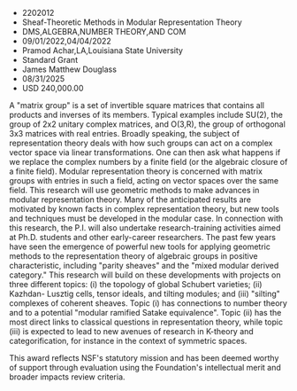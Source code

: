 
* 2202012
* Sheaf-Theoretic Methods in Modular Representation Theory
* DMS,ALGEBRA,NUMBER THEORY,AND COM
* 09/01/2022,04/04/2022
* Pramod Achar,LA,Louisiana State University
* Standard Grant
* James Matthew Douglass
* 08/31/2025
* USD 240,000.00

A "matrix group" is a set of invertible square matrices that contains all
products and inverses of its members. Typical examples include SU(2), the group
of 2x2 unitary complex matrices, and O(3,R), the group of orthogonal 3x3
matrices with real entries. Broadly speaking, the subject of representation
theory deals with how such groups can act on a complex vector space via linear
transformations. One can then ask what happens if we replace the complex numbers
by a finite field (or the algebraic closure of a finite field). Modular
representation theory is concerned with matrix groups with entries in such a
field, acting on vector spaces over the same field. This research will use
geometric methods to make advances in modular representation theory. Many of the
anticipated results are motivated by known facts in complex representation
theory, but new tools and techniques must be developed in the modular case. In
connection with this research, the P.I. will also undertake research-training
activities aimed at Ph.D. students and other early-career researchers. The past
few years have seen the emergence of powerful new tools for applying geometric
methods to the representation theory of algebraic groups in positive
characteristic, including "parity sheaves" and the "mixed modular derived
category." This research will build on these developments with projects on three
different topics: (i) the topology of global Schubert varieties; (ii) Kazhdan-
Lusztig cells, tensor ideals, and tilting modules; and (iii) "silting" complexes
of coherent sheaves. Topic (i) has connections to number theory and to a
potential "modular ramified Satake equivalence". Topic (ii) has the most direct
links to classical questions in representation theory, while topic (iii) is
expected to lead to new avenues of research in K-theory and categorification,
for instance in the context of symmetric spaces.

This award reflects NSF's statutory mission and has been deemed worthy of
support through evaluation using the Foundation's intellectual merit and broader
impacts review criteria.
